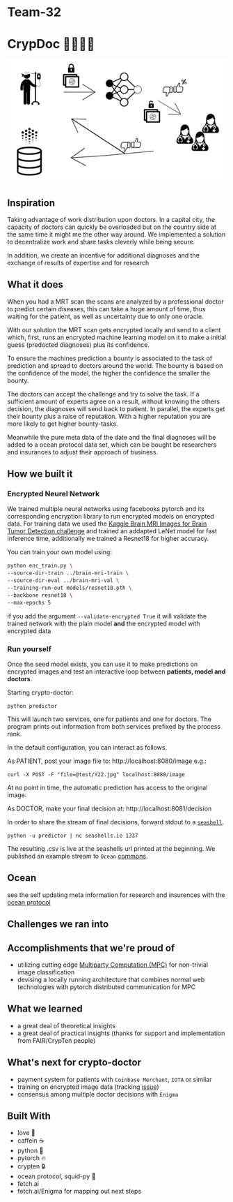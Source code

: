 # Team-32

# CrypDoc 👨‍⚕️👩‍⚕️
![alt text](sketch.png "CrypDoc Sketch")
## Inspiration
Taking advantage of work distribution upon doctors. In a capital city, the capacity of doctors can quickly be overloaded
 but on the country side at the same time it might me the other way around. We implemented a solution to decentralize work
  and share tasks cleverly while being secure.

In addition, we create an incentive for additional diagnoses and the exchange of results of expertise and for research

## What it does
When you had a MRT scan the scans are analyzed by a professional doctor to predict certain diseases, this can take 
a huge amount of time, thus waiting for the patient, as well as uncertainty due to only one oracle. 

With our solution the MRT scan gets encrypted locally and send to a client which, first, runs an encrypted machine 
learning model on it to make a initial guess (predocted diagnoses) plus its confidence. 

To ensure the machines prediction a bounty is associated to the task of prediction and spread to doctors around
 the world. The bounty is based on the confidence of the model, the higher the confidence the smaller the bounty. 

The doctors can accept the challenge and try to solve the task. If a sufficient amount of experts agree on a result,
 without knowing the others decision, the diagnoses will send back to patient. In parallel, 
 the experts get their bounty plus a raise of reputation.
  With a higher reputation you are more likely to get higher bounty-tasks.

Meanwhile the pure meta data of the date and the final diagnoses will be added to a ocean protocol data set,
 which can be bought be researchers and insurances to adjust their approach of business.

## How we built it
### Encrypted Neurel Network
We trained multiple neural networks using facebooks pytorch and its corresponding encryption library
 to run encrypted models on encrypted data. For training data we used the 
 [Kaggle Brain MRI Images for Brain Tumor Detection challenge](https://www.kaggle.com/navoneel/brain-mri-images-for-brain-tumor-detection)
 and trained an addapted LeNet model for fast inference time, additionally we trained a Resnet18 for higher accuracy.
 
 You can train your own model using:
 ```bash
 python enc_train.py \
 --source-dir-train ../brain-mri-train \
 --source-dir-eval ../brain-mri-val \
 --training-run-out models/resnet18.pth \
 --backbone resnet18 \
 --max-epochs 5
```

if you add the argument `--validate-encrypted True` it will validate the trained network with the plain model **and** 
the encrypted model with encrypted data

### Run yourself
Once the seed model exists, you can use it to make predictions on encrypted images
and test an interactive loop between **patients, model and doctors**.

Starting crypto-doctor:
```
python predictor
```
This will launch two services, one for patients and one
for doctors. The program prints out information from both services prefixed 
by the process rank.

In the default configuration, you can interact as follows.

As PATIENT, post your image file to: http://localhost:8080/image
e.g.: 
```
curl -X POST -F "file=@test/Y22.jpg" localhost:8080/image
```
At no point in time, the automatic prediction has access to the original image.

As DOCTOR, make your final decision at: http://localhost:8081/decision

In order to share the stream of final decisions, forward stdout to a [`seashell`](https://seashells.io).
```
python -u predictor | nc seashells.io 1337
```
The resulting .csv is live at the seashells url printed at the beginning. We
published an example stream to `Ocean` [commons](http://insert.link).

## Ocean
see the self updating meta information for research and insurences with the [ocean protocol](https://commons.oceanprotocol.com/asset/did:op:9875328f95ed4195b254490f660cfd449e76c3482f1d4bc78e69f818d19410e5)

## Challenges we ran into
## Accomplishments that we're proud of
* utilizing cutting edge [Multiparty Computation (MPC)](https://en.wikipedia.org/wiki/Secure_multi-party_computation) for non-trivial image classification
* devising a locally running architecture that combines normal web technologies with pytorch distributed communication for MPC
## What we learned
* a great deal of theoretical insights
* a great deal of practical insights (thanks for support and implementation from FAIR/CrypTen people)
## What's next for crypto-doctor
* payment system for patients with `Coinbase Merchant`, `IOTA` or similar
* training on encrypted image data (tracking [issue](https://github.com/facebookresearch/CrypTen/issues/20))
* consensus among multiple doctor decisions with `Enigma`
## Built With
* love 💚
* caffein ☕
* python 🐍
* pytorch 🔥
* crypten 🔒
* ocean protocol, squid-py 🦑
* fetch.ai
* fetch.ai/Enigma for mapping out next steps
